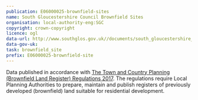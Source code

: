 ```yaml
---
publication: E06000025-brownfield-sites
name: South Gloucestershire Council Brownfield Sites
organisation: local-authority-eng:SGC
copyright: crown-copyright
licence: ogl
data-url: http://www.southglos.gov.uk//documents/south_gloucestershire_brownfieldregister_2017_12_21.csv
data-gov-uk: 
task: brownfield_site
prefix: E06000025-brownfield-site
---
```


Data published in accordance with [The Town and Country Planning (Brownfield Land Register) Regulations 2017](http://www.legislation.gov.uk/uksi/2017/403/contents/made).
The regulations require Local Planning Authorities to prepare, maintain and publish registers of previously developed (brownfield) land suitable for residential development.

